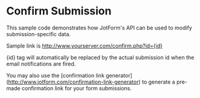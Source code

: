 Confirm Submission
================================

This sample code demonstrates how JotForm's API can be used to modify submission-specific data. 

Sample link is http://www.yourserver.com/confirm.php?id={id} 

{id} tag will automatically be replaced by the actual submission id when the email notifications are fired.

You may also use the [confirmation link generator] (http://www.jotform.com/confirmation-link-generator) to generate a pre-made confirmation link for your form submissions.